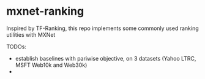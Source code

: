 # mxnet-ranking
Inspired by TF-Ranking, this repo implements some commonly used ranking utilities with MXNet

TODOs:
- establish baselines with pariwise objective, on 3 datasets (Yahoo LTRC, MSFT Web10k and Web30k)
- 
